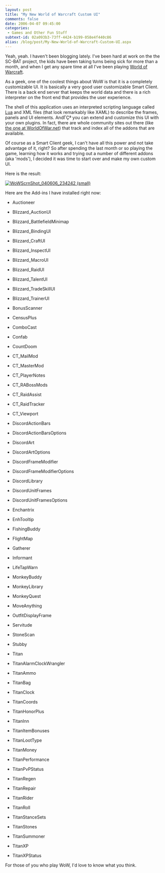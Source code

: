 ```yaml
---
layout: post
title: "My New World of Warcraft Custom UI"
comments: false
date: 2006-04-07 09:45:00
categories:
 - Games and Other Fun Stuff
subtext-id: 02a093b3-73ff-4424-b199-058e4f440c86
alias: /blog/post/My-New-World-of-Warcraft-Custom-UI.aspx
---
```



Yeah, yeah. I haven't been blogging lately. I've been hard at work on the the SC-BAT project, the kids have been taking turns being sick for more than a month, and when I get any spare time at all I've been playing [World of Warcraft](http://www.worldofwarcraft.com/).

As a geek, one of the coolest things about WoW is that it is a completely customizable UI. It is basically a very good user customizable Smart Client. There is a back end server that keeps the world data and there is a rich interpreter on the front end that provides the user experience.

The shell of this application uses an interpreted scripting language called [Lua](http://www.lua.org/) and XML files (that look remarkably like XAML) to describe the frames, panels and UI elements. AndΓÇª you can extend and customize this UI with your own plugins. In fact, there are whole community sites out there (like [the one at WorldOfWar.net](http://ui.worldofwar.net/)) that track and index all of the addons that are available.

Of course as a Smart Client geek, I can't have all this power and not take advantage of it, right? So after spending the last month or so playing the game, learning how it works and trying out a number of different addons (aka 'mods'), I decided it was time to start over and make my own custom UI.

Here is the result:

[![WoWScrnShot_040606_234242 (small)](http://www.peterprovost.org/Files/WoWScrnShot_040606_234242_20_28small_29.png)](http://www.peterprovost.org/Files/WoWScrnShot_040606_234242.png)

Here are the Add-ins I have installed right now:

  * Auctioneer
  * Blizzard_AuctionUI
  * Blizzard_BattlefieldMinimap
  * Blizzard_BindingUI
  * Blizzard_CraftUI
  * Blizzard_InspectUI
  * Blizzard_MacroUI
  * Blizzard_RaidUI
  * Blizzard_TalentUI
  * Blizzard_TradeSkillUI
  * Blizzard_TrainerUI
  * BonusScanner
  * CensusPlus
  * ComboCast
  * Confab
  * CountDoom
  * CT_MailMod
  * CT_MasterMod
  * CT_PlayerNotes
  * CT_RABossMods
  * CT_RaidAssist
  * CT_RaidTracker
  * CT_Viewport
  * DiscordActionBars
  * DiscordActionBarsOptions
  * DiscordArt
  * DiscordArtOptions
  * DiscordFrameModifier
  * DiscordFrameModifierOptions
  * DiscordLibrary
  * DiscordUnitFrames
  * DiscordUnitFramesOptions
  * Enchantrix
  * EnhTooltip
  * FishingBuddy

  * FlightMap
  * Gatherer
  * Informant
  * LifeTapWarn
  * MonkeyBuddy
  * MonkeyLibrary
  * MonkeyQuest
  * MoveAnything
  * OutfitDisplayFrame
  * Servitude
  * StoneScan
  * Stubby
  * Titan
  * TitanAlarmClockWrangler
  * TitanAmmo
  * TitanBag
  * TitanClock
  * TitanCoords
  * TitanHonorPlus
  * TitanInn
  * TitanItemBonuses
  * TitanLootType
  * TitanMoney
  * TitanPerformance
  * TitanPvPStatus
  * TitanRegen
  * TitanRepair
  * TitanRider
  * TitanRoll
  * TitanStanceSets
  * TitanStones
  * TitanSummoner
  * TitanXP
  * TitanXPStatus

For those of you who play WoW, I'd love to know what you think.
